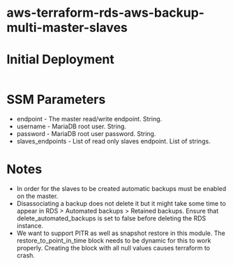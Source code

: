 # aws-terraform-rds-aws-backup-multi-master-slaves

# Initial Deployment

```bash

```
# SSM Parameters

* endpoint - The master read/write endpoint. String.
* username - MariaDB root user. String.
* password - MariaDB root user password. String.
* slaves_endpoints - List of read only slaves endpoint. List of strings.

# Notes

* In order for the slaves to be created automatic backups must be enabled on the master.
* Disassociating a backup does not delete it but it might take some time to appear in RDS > Automated backups > Retained backups. Ensure that delete_automated_backups is set to false before deleting the RDS instance.
* We want to support PITR as well as snapshot restore in this module. The restore_to_point_in_time block needs to be dynamic for this to work properly. Creating the block with all null values causes terraform to crash. 